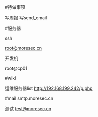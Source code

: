 #待做事项

写周报
写send_email

#服务器

ssh

root@moresec.cn

开发机

root@cp01


#wiki

运维服务器list
http://192.168.199.242/p.php


#mail
smtp.moresec.cn

测试
test@moresec.cn
